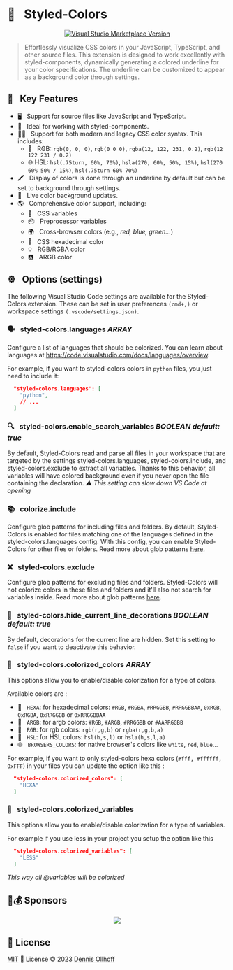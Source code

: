 # 💅 &nbsp; Styled-Colors

<p align="center">
<a href="https://marketplace.visualstudio.com/items?itemName=nyxb.styled-colors" target="__blank"><img src="https://img.shields.io/visual-studio-marketplace/v/nyxb.styled-colors.svg?style=flat&colorA=18181B&colorB=14F195&amp;label=VS%20Code%20Marketplace&logo=visual-studio-code" alt="Visual Studio Marketplace Version" /></a>
</p>

> Effortlessly visualize CSS colors in your JavaScript, TypeScript, and other source files. This extension is designed to work excellently with styled-components, dynamically generating a colored underline for your color specifications. The underline can be customized to appear as a background color through settings.

## 🌈 &nbsp; Key Features

- 🖥️ &nbsp; Support for source files like JavaScript and TypeScript.
- 💅 &nbsp; Ideal for working with styled-components.
- 👵👶 &nbsp; Support for both modern and legacy CSS color syntax. This includes:
  - 🌈 &nbsp; RGB: `rgb(0, 0, 0)`, `rgb(0 0 0)`, `rgba(12, 122, 231, 0.2)`, `rgb(12 122 231 / 0.2)`
  - 🌐 HSL: `hsl(.75turn, 60%, 70%)`, `hsla(270, 60%, 50%, 15%)`, `hsl(270 60% 50% / 15%)`, `hsl(.75turn 60% 70%)`
- 🖍️ &nbsp; Display of colors is done through an underline by default but can be set to background through settings.
- 🔄 &nbsp; Live color background updates.
- 🌎 &nbsp; Comprehensive color support, including:
  - 🎨 &nbsp; CSS variables
  - 📦 &nbsp; Preprocessor variables
  - 🌍 &nbsp; Cross-browser colors (e.g., _red, blue, green..._)
  - 🔢 &nbsp; CSS hexadecimal color
  - 💡 &nbsp; RGB/RGBA color
  - 🅰️ &nbsp; ARGB color

## ⚙️ &nbsp; Options (settings)

The following Visual Studio Code settings are available for the Styled-Colors extension. These can be set in user preferences `(cmd+,)` or workspace settings `(.vscode/settings.json)`.

### 🗣 &nbsp; styled-colors.languages _ARRAY_

Configure a list of languages that should be colorized. You can learn about languages at <https://code.visualstudio.com/docs/languages/overview>.

For example, if you want to styled-colors colors in `python` files, you just need to include it:

```json
  "styled-colors.languages": [
    "python",
    // ...
  ]
```

### 🔍 &nbsp; styled-colors.enable_search_variables _BOOLEAN_ _default: true_

By default, Styled-Colors read and parse all files in your workspace that are targeted by the settings styled-colors.languages, styled-colors.include, and styled-colors.exclude to extract all variables. Thanks to this behavior, all variables will have colored background even if you never open the file containing the declaration. _⚠️ This setting can slow down VS Code at opening_

### 📚 &nbsp; colorize.include

Configure glob patterns for including files and folders. By default, Styled-Colors is enabled for files matching one of the languages defined in the styled-colors.languages config. With this config, you can enable Styled-Colors for other files or folders. Read more about glob patterns [here](https://code.visualstudio.com/docs/editor/codebasics#_advanced-search-options).

### ❌ &nbsp; styled-colors.exclude

Configure glob patterns for excluding files and folders. Styled-Colors will not colorize colors in these files and folders and it'll also not search for variables inside. Read more about glob patterns [here](https://code.visualstudio.com/docs/editor/codebasics#_advanced-search-options).

### 👀 &nbsp; styled-colors.hide_current_line_decorations _BOOLEAN_ _default: true_

By default, decorations for the current line are hidden. Set this setting to `false` if you want to deactivate this behavior.

### 🎨 &nbsp; styled-colors.colorized_colors _ARRAY_

This options allow you to enable/disable colorization for a type of colors.

Available colors are :

- 💎 &nbsp; `HEXA`: for hexadecimal colors: `#RGB`, `#RGBA`, `#RRGGBB`, `#RRGGBBAA`, `0xRGB`, `0xRGBA`, `0xRRGGBB` or `0xRRGGBBAA`
- 🎨 &nbsp; `ARGB`: for argb colors: `#RGB`, `#ARGB`, `#RRGGBB` or `#AARRGGBB`
- 🔴 &nbsp; `RGB`: for rgb colors: `rgb(r,g,b)` or `rgba(r,g,b,a)`
- 🌈 &nbsp; `HSL`: for HSL colors: `hsl(h,s,l)` or `hsla(h,s,l,a)`
- 🌐 &nbsp; `BROWSERS_COLORS`: for native browser's colors like `white`, `red`, `blue`...


For example, if you want to only styled-colors hexa colors (`#fff, #ffffff, 0xFFF`) in your files you can update the option like this :

```json
  "styled-colors.colorized_colors": [
    "HEXA"
  ]
```

### 🎨 &nbsp; styled-colors.colorized_variables

This options allow you to enable/disable colorization for a type of variables.

For example if you use less in your project you setup the option like this

```json
  "styled-colors.colorized_variables": [
    "LESS"
  ]
```

_This way all @variables will be colorized_


## 🤝💰 Sponsors

<p align="center">
  <a href="https://cdn.jsdelivr.net/gh/nyxb/static/sponsors.svg">
    <img src='https://cdn.jsdelivr.net/gh/nyxb/static/sponsors.png'/>
  </a>
</p>

## 📜 License

[MIT](./LICENSE) 💚 License © 2023 [Dennis Ollhoff](https://github.com/nyxb)
